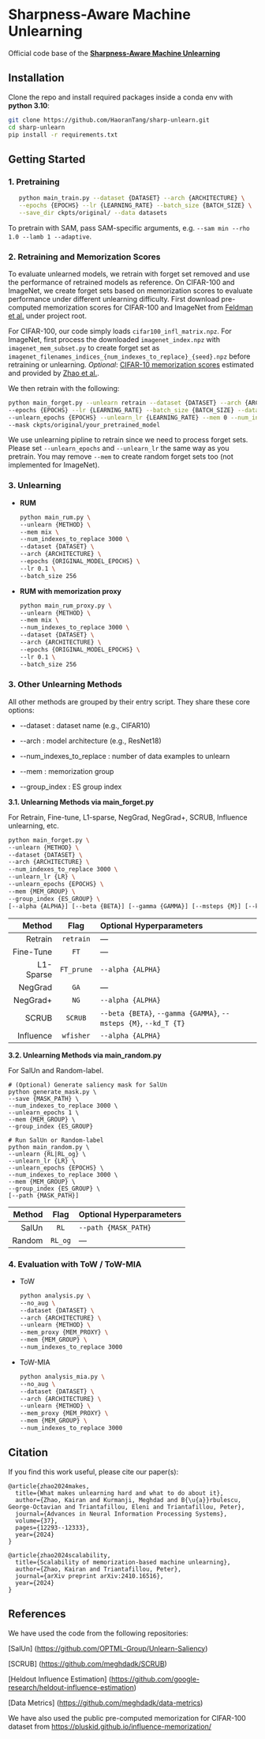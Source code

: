 # Sharpness-Aware Machine Unlearning
Official code base of the **[Sharpness-Aware Machine Unlearning](https://arxiv.org/abs/2506.13715)**

## Installation

Clone the repo and install required packages inside a conda env with **python 3.10**:  
   ```bash
   git clone https://github.com/HaoranTang/sharp-unlearn.git
   cd sharp-unlearn
   pip install -r requirements.txt
   ```

## Getting Started

### 1. Pretraining

   ```bash
      python main_train.py --dataset {DATASET} --arch {ARCHITECTURE} \
      --epochs {EPOCHS} --lr {LEARNING_RATE} --batch_size {BATCH_SIZE} \
      --save_dir ckpts/original/ --data datasets
   ```

To pretrain with SAM, pass SAM-specific arguments, e.g. `--sam min --rho 1.0 --lamb 1 --adaptive`.

### 2. Retraining and Memorization Scores

To evaluate unlearned models, we retrain with forget set removed and use the performance of retrained models as reference. On CIFAR-100 and ImageNet, we create forget sets based on memorization scores to evaluate performance under different unlearning difficulty. First download pre-computed memorization scores for CIFAR-100 and ImageNet from [Feldman et al.](https://pluskid.github.io/influence-memorization/) under project root. 

For CIFAR-100, our code simply loads `cifar100_infl_matrix.npz`. For ImageNet, first process the downloaded `imagenet_index.npz` with `imagenet_mem_subset.py` to create forget set as `imagenet_filenames_indices_{num_indexes_to_replace}_{seed}.npz` before retraining or unlearning. *Optional*: [CIFAR-10 memorization scores](https://drive.google.com/file/d/1RCTrrI8jbCk6n1AWOtWJS3IubY-jtjRl/view) estimated and provided by [Zhao et al.](https://arxiv.org/abs/2406.01257).

We then retrain with the following:

```bash
python main_forget.py --unlearn retrain --dataset {DATASET} --arch {ARCHITECTURE} \
--epochs {EPOCHS} --lr {LEARNING_RATE} --batch_size {BATCH_SIZE} --data datasets \
--unlearn_epochs {EPOCHS} --unlearn_lr {LEARNING_RATE} --mem 0 --num_indexes_to_replace 3000 
--mask ckpts/original/your_pretrained_model
```

We use unlearning pipline to retrain since we need to process forget sets. Please set `--unlearn_epochs` and `--unlearn_lr` the same way as you pretrain. You may remove `--mem` to create random forget sets too (not implemented for ImageNet).

### 3. Unlearning
- **RUM**

   ```bash
   python main_rum.py \
   --unlearn {METHOD} \
   --mem mix \
   --num_indexes_to_replace 3000 \
   --dataset {DATASET} \
   --arch {ARCHITECTURE} \
   --epochs {ORIGINAL_MODEL_EPOCHS} \
   --lr 0.1 \
   --batch_size 256
   ```

- **RUM with memorization proxy**

   ```bash
   python main_rum_proxy.py \
   --unlearn {METHOD} \
   --mem mix \
   --num_indexes_to_replace 3000 \
   --dataset {DATASET} \
   --arch {ARCHITECTURE} \
   --epochs {ORIGINAL_MODEL_EPOCHS} \
   --lr 0.1 \
   --batch_size 256
   ```

### 3. **Other Unlearning Methods**

All other methods are grouped by their entry script. They share these core options:

- --dataset : dataset name (e.g., CIFAR10)

- --arch : model architecture (e.g., ResNet18)

- --num_indexes_to_replace : number of data examples to unlearn

- --mem : memorization group

- --group_index : ES group index

**3.1. Unlearning Methods via main_forget.py**

For Retrain, Fine-tune, L1-sparse, NegGrad, NegGrad+, SCRUB, Influence unlearning, etc.

   ```bash
   python main_forget.py \
   --unlearn {METHOD} \
   --dataset {DATASET} \
   --arch {ARCHITECTURE} \
   --num_indexes_to_replace 3000 \
   --unlearn_lr {LR} \
   --unlearn_epochs {EPOCHS} \
   --mem {MEM_GROUP} \
   --group_index {ES_GROUP} \
   [--alpha {ALPHA}] [--beta {BETA}] [--gamma {GAMMA}] [--msteps {M}] [--kd_T {T}]
   ```

|    Method |    Flag    | Optional Hyperparameters                                         |
| --------: | :--------: | :--------------------------------------------------------------- |
|   Retrain |  `retrain` | —                                                                |
| Fine-Tune |    `FT`    | —                                                                |
| L1-Sparse | `FT_prune` | `--alpha {ALPHA}`                                                |
|   NegGrad |    `GA`    | —                                                                |
|  NegGrad+ |    `NG`    | `--alpha {ALPHA}`                                                |
|     SCRUB |   `SCRUB`  | `--beta {BETA}`, `--gamma {GAMMA}`, `--msteps {M}`, `--kd_T {T}` |
| Influence |  `wfisher` | `--alpha {ALPHA}`                                                |


**3.2. Unlearning Methods via main_random.py**

For SalUn and Random-label.

   ```
   # (Optional) Generate saliency mask for SalUn
   python generate_mask.py \
   --save {MASK_PATH} \
   --num_indexes_to_replace 3000 \
   --unlearn_epochs 1 \
   --mem {MEM_GROUP} \
   --group_index {ES_GROUP}
   
   # Run SalUn or Random-label
   python main_random.py \
   --unlearn {RL|RL_og} \
   --unlearn_lr {LR} \
   --unlearn_epochs {EPOCHS} \
   --num_indexes_to_replace 3000 \
   --mem {MEM_GROUP} \
   --group_index {ES_GROUP} \
   [--path {MASK_PATH}]
   ```

| Method |   Flag  | Optional Hyperparameters |
| -----: | :-----: | :----------------------- |
|  SalUn |   `RL`  | `--path {MASK_PATH}`     |
| Random | `RL_og` | —                        |


### 4. Evaluation with ToW / ToW-MIA

- ToW
   ```bash
   python analysis.py \
   --no_aug \
   --dataset {DATASET} \
   --arch {ARCHITECTURE} \
   --unlearn {METHOD} \
   --mem_proxy {MEM_PROXY} \
   --mem {MEM_GROUP} \
   --num_indexes_to_replace 3000 
   ```

- ToW-MIA
   ```bash
   python analysis_mia.py \
   --no_aug \
   --dataset {DATASET} \
   --arch {ARCHITECTURE} \
   --unlearn {METHOD} \
   --mem_proxy {MEM_PROXY} \
   --mem {MEM_GROUP} \
   --num_indexes_to_replace 3000 
   ```

## Citation
If you find this work useful, please cite our paper(s):
```
@article{zhao2024makes,
  title={What makes unlearning hard and what to do about it},
  author={Zhao, Kairan and Kurmanji, Meghdad and B{\u{a}}rbulescu, George-Octavian and Triantafillou, Eleni and Triantafillou, Peter},
  journal={Advances in Neural Information Processing Systems},
  volume={37},
  pages={12293--12333},
  year={2024}
}
```
```
@article{zhao2024scalability,
  title={Scalability of memorization-based machine unlearning},
  author={Zhao, Kairan and Triantafillou, Peter},
  journal={arXiv preprint arXiv:2410.16516},
  year={2024}
}
```

## References
We have used the code from the following repositories:

[SalUn] (https://github.com/OPTML-Group/Unlearn-Saliency)

[SCRUB] (https://github.com/meghdadk/SCRUB)

[Heldout Influence Estimation] (https://github.com/google-research/heldout-influence-estimation)

[Data Metrics] (https://github.com/meghdadk/data-metrics)

We have also used the public pre-computed memorization for CIFAR-100 dataset from https://pluskid.github.io/influence-memorization/